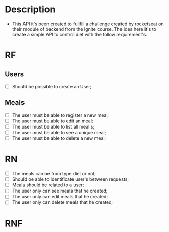# Description

- This API it's been created to fullfill a challenge created by rocketseat on their module of backend from the Ignite course. The idea here it's to create a simple API to control diet with the follow requirement's.

# RF

## Users
- [ ] Should be possible to create an User;


## Meals
- [ ] The user must be able to register a new meal;
- [ ] The user must be able to edit an meal;
- [ ] The user must be able to list all  meal's;
- [ ] The user must be able to see a unique meal;
- [ ] The user must be able to delete a new meal;

# RN 
- [ ] The meals can be from type diet or not;
- [ ] Should be able to identificate user's between requests;
- [ ] Meals should be related to a user;
- [ ] The user only can see meals that he created;
- [ ] The user only can edit meals that he created;
- [ ] The user only can delete meals that he created;

# RNF
